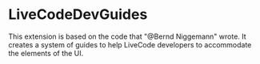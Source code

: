 # LiveCodeDevGuides
This extension is based on the code that "@Bernd Niggemann" wrote. It creates a system of guides to help LiveCode developers to accommodate the elements of the UI.
